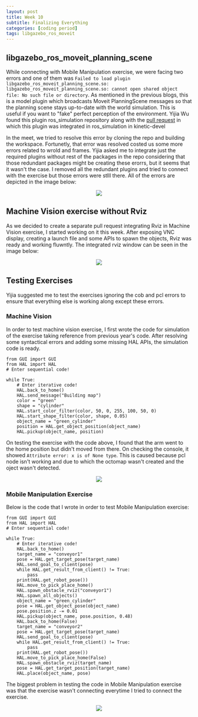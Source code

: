 ```yaml
---
layout: post
title: Week 10
subtitle: Finalizing Everything
categories: [coding period]
tags: libgazebo_ros_moveit
---
```


## libgazebo_ros_moveit_planning_scene

While connecting with Mobile Manipulation exercise, we were facing two errors and one of them was `Failed to load plugin libgazebo_ros_moveit_planning_scene.so: libgazebo_ros_moveit_planning_scene.so: cannot open shared object file: No such file or directory`. As mentioned in the previous blogs, this is a model plugin which broadcasts Moveit PlanningScene messages so that the planning scene stays up-to-date with the world simulation. This is useful if you want to "fake" perfect perception of the environment. Yijia Wu found this plugin ros_simulation repository along with the [pull request](https://github.com/ros-simulation/gazebo_ros_pkgs/pull/713) in which this plugin was integrated in ros_simulation in kinetic-devel

In the meet, we tried to resolve this error by cloning the repo and building the workspace. Fortunetly, that error was resolved costed us some more errors related to wrold and frames. Yijia asked me to integrate just the required plugins without rest of the packages in the repo considering that those redundant packages might be creating these erorrs, but it seems that it wasn't the case. I removed all the redundant plugins and tried to connect with the exercise but those errors were stlll there. All of the errors are depicted in the image below:

<p align="center"><img src="https://lh3.googleusercontent.com/pw/AM-JKLUV_SfIwT_sIXfTgVmX5S5VzfF7vagCu5VfwUlbexy97djYlmM9YuxztOVajKKQNCyXUlCQdmEYcTpkabfDmfpt0yRuNzGSWoionoohfKXD7iK1DPNX50UgvpaWkWK4ClLhF7Zm5bxYK_YhfYL9bX-T=w1605-h903-no?authuser=0"></p>


## Machine Vision exercise without Rviz

As we decided to create a separate pull request integrating Rviz in Machine Vision exercise, I started working on it this week. After exposing VNC display, creating a launch file and some APIs to spawn the objects, Rviz was ready and working fluwntly. The integrated rviz window can be seen in the image below:

<p align="center"><img src="https://lh3.googleusercontent.com/pw/AM-JKLWOUnZULcXz0pJrhEwjOXSnG0VLAkaC0cEeCmfQ8ni7eIo9MwmCONn5VtJjsM9RBDQ39zSaJPvQ1PIJiZD2s3KSGCza-kSoWm1KOfGxbYG6MOr_W16vvvQTAeFkuFNXWysjpwtwj0ofxh091kf-zhcV=w1583-h903-no?authuser=0"></p>


## Testing Exercises

Yijia suggested me to test the exercises ignoring the cob and pcl errors to ensure that everything else is working along except these errors.

### Machine Vision

In order to test machine vision exercise, I first wrote the code for simulation of the exercise taking reference from previous year's code. After resolving some syntactical errors and adding some missing HAL APIs, the simulation code is ready.

    from GUI import GUI
    from HAL import HAL
    # Enter sequential code!

    while True:
        # Enter iterative code!
        HAL.back_to_home()
        HAL.send_message("Building map")
        color = "green"
        shape = "cylinder"
        HAL.start_color_filter(color, 50, 0, 255, 100, 50, 0)
        HAL.start_shape_filter(color, shape, 0.05)
        object_name = "green_cylinder"
        position = HAL.get_object_position(object_name)
        HAL.pickup(object_name, position)

On testing the exercise with the code above, I found that the arm went to the home position but didn't moved from there. On checking the console, it showed `Attribute error: x is of None type`. This is caused because pcl node isn't working and due to which the octomap wasn't created and the oject wasn't detected.

<p align="center"><img src="https://lh3.googleusercontent.com/pw/AM-JKLWrbf-Uw2BI8_vrFqvoMBgdvywLB-SwC1wEgps5gzba5RR5dao5slrZWLaiOiRqGPMjgXjZGouZRC5Ecv082cNQDM8eTwMCcPj8mMK_h6iQzK7DL7UT7-TigdmsmSd-8n_IOTmVV-jWWgHcEOVDwScS=w1567-h903-no?authuser=0"></p>

### Mobile Manipulation Exercise

Below is the code that I wrote in order to test Mobile Manipulation exercise:

    from GUI import GUI
    from HAL import HAL
    # Enter sequential code!

    while True:
        # Enter iterative code!
        HAL.back_to_home()
        target_name = "conveyor1"
        pose = HAL.get_target_pose(target_name)
        HAL.send_goal_to_client(pose)
        while HAL.get_result_from_client() != True:
            pass
        print(HAL.get_robot_pose())
        HAL.move_to_pick_place_home()
        HAL.spawn_obstacle_rviz("conveyor1")
        HAL.spawn_all_objects()
        object_name = "green_cylinder"
        pose = HAL.get_object_pose(object_name)
        pose.position.z -= 0.01
        HAL.pickup(object_name, pose.position, 0.48)
        HAL.back_to_home(False)
        target_name = "conveyor2"
        pose = HAL.get_target_pose(target_name)
        HAL.send_goal_to_client(pose)
        while HAL.get_result_from_client() != True:
            pass
        print(HAL.get_robot_pose())
        HAL.move_to_pick_place_home(False)
        HAL.spawn_obstacle_rviz(target_name)
        pose = HAL.get_target_position(target_name)
        HAL.place(object_name, pose)

The biggest problem in testing the code in Mobile Manipulation exercise was that the exercise wasn't connecting everytime I tried to connect the exercise. 

<p align="center"><img src="https://lh3.googleusercontent.com/pw/AM-JKLXnAZds2qYr92ATV6ZUg1h7oKwhjtCeEAyWzhJlRVy8UlGTDJMv_NeR_oUkx2SYtxWfidaZXlNOTCkTscqaVocCTszrcl-TcMaRQXYLgN25eeM8CoOaZFpYNqcwmJjyVf6_ZdZBZbyds5gf8SItuDB2=w1920-h550-no?authuser=0"></p>
